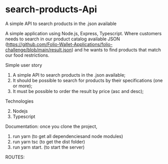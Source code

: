 # search-products-Api
A simple API to search products in the .json available

A simple application using Node.js, Express, Typescript. Where customers needs to search in our product catalog available JSON (https://github.com/Folio-Wallet-Applications/folio-challenge/blob/main/result.json)  and he wants to find products that match our food restrictions.


Simple user story

1.  A simple API to search products in the .json available;
2.  It should be possible to search for products by their specifications (one or more);
3.  It must be possible to order the result by price (asc and desc);

Technologies

2. Nodejs
3. Typescript

Documentation:
once you clone the project,
1. run yarn (to get all dependenciesand node modules)
2. run yarn tsc (to get the dist folder)
3. run yarn start. (to start the server)


ROUTES:
